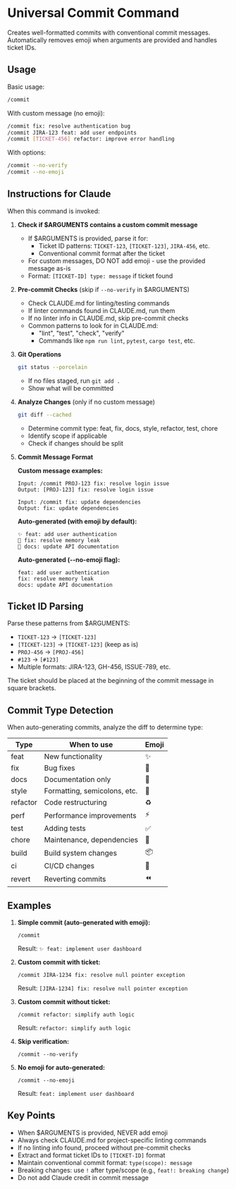 # Universal Commit Command

Creates well-formatted commits with conventional commit messages. Automatically removes emoji when arguments are provided and handles ticket IDs.

## Usage

Basic usage:

```bash
/commit
```

With custom message (no emoji):

```bash
/commit fix: resolve authentication bug
/commit JIRA-123 feat: add user endpoints
/commit [TICKET-456] refactor: improve error handling
```

With options:

```bash
/commit --no-verify
/commit --no-emoji
```

## Instructions for Claude

When this command is invoked:

1. **Check if $ARGUMENTS contains a custom commit message**

   - If $ARGUMENTS is provided, parse it for:
     - Ticket ID patterns: `TICKET-123`, `[TICKET-123]`, `JIRA-456`, etc.
     - Conventional commit format after the ticket
   - For custom messages, DO NOT add emoji - use the provided message as-is
   - Format: `[TICKET-ID] type: message` if ticket found

2. **Pre-commit Checks** (skip if `--no-verify` in $ARGUMENTS)

   - Check CLAUDE.md for linting/testing commands
   - If linter commands found in CLAUDE.md, run them
   - If no linter info in CLAUDE.md, skip pre-commit checks
   - Common patterns to look for in CLAUDE.md:
     - "lint", "test", "check", "verify"
     - Commands like `npm run lint`, `pytest`, `cargo test`, etc.

3. **Git Operations**

   ```bash
   git status --porcelain
   ```

   - If no files staged, run `git add .`
   - Show what will be committed

4. **Analyze Changes** (only if no custom message)

   ```bash
   git diff --cached
   ```

   - Determine commit type: feat, fix, docs, style, refactor, test, chore
   - Identify scope if applicable
   - Check if changes should be split

5. **Commit Message Format**

   **Custom message examples:**

   ```
   Input: /commit PROJ-123 fix: resolve login issue
   Output: [PROJ-123] fix: resolve login issue

   Input: /commit fix: update dependencies
   Output: fix: update dependencies
   ```

   **Auto-generated (with emoji by default):**

   ```
   ✨ feat: add user authentication
   🐛 fix: resolve memory leak
   📝 docs: update API documentation
   ```

   **Auto-generated (--no-emoji flag):**

   ```
   feat: add user authentication
   fix: resolve memory leak
   docs: update API documentation
   ```

## Ticket ID Parsing

Parse these patterns from $ARGUMENTS:

- `TICKET-123` → `[TICKET-123]`
- `[TICKET-123]` → `[TICKET-123]` (keep as is)
- `PROJ-456` → `[PROJ-456]`
- `#123` → `[#123]`
- Multiple formats: JIRA-123, GH-456, ISSUE-789, etc.

The ticket should be placed at the beginning of the commit message in square brackets.

## Commit Type Detection

When auto-generating commits, analyze the diff to determine type:

| Type     | When to use                  | Emoji |
| -------- | ---------------------------- | ----- |
| feat     | New functionality            | ✨    |
| fix      | Bug fixes                    | 🐛    |
| docs     | Documentation only           | 📝    |
| style    | Formatting, semicolons, etc. | 💄    |
| refactor | Code restructuring           | ♻️    |
| perf     | Performance improvements     | ⚡️   |
| test     | Adding tests                 | ✅    |
| chore    | Maintenance, dependencies    | 🔧    |
| build    | Build system changes         | 📦️   |
| ci       | CI/CD changes                | 👷    |
| revert   | Reverting commits            | ⏪️   |

## Examples

1. **Simple commit (auto-generated with emoji):**

   ```
   /commit
   ```

   Result: `✨ feat: implement user dashboard`

2. **Custom commit with ticket:**

   ```
   /commit JIRA-1234 fix: resolve null pointer exception
   ```

   Result: `[JIRA-1234] fix: resolve null pointer exception`

3. **Custom commit without ticket:**

   ```
   /commit refactor: simplify auth logic
   ```

   Result: `refactor: simplify auth logic`

4. **Skip verification:**

   ```
   /commit --no-verify
   ```

5. **No emoji for auto-generated:**
   ```
   /commit --no-emoji
   ```
   Result: `feat: implement user dashboard`

## Key Points

- When $ARGUMENTS is provided, NEVER add emoji
- Always check CLAUDE.md for project-specific linting commands
- If no linting info found, proceed without pre-commit checks
- Extract and format ticket IDs to `[TICKET-ID]` format
- Maintain conventional commit format: `type(scope): message`
- Breaking changes: use `!` after type/scope (e.g., `feat!: breaking change`)
- Do not add Claude credit in commit message
